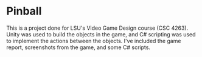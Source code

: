 # Pinball
This is a project done for LSU's Video Game Design course (CSC 4263). Unity was used to build the objects in the game, and C# scripting was used to implement the actions between the objects. I've included the game report, screenshots from the game, and some C# scripts. 
